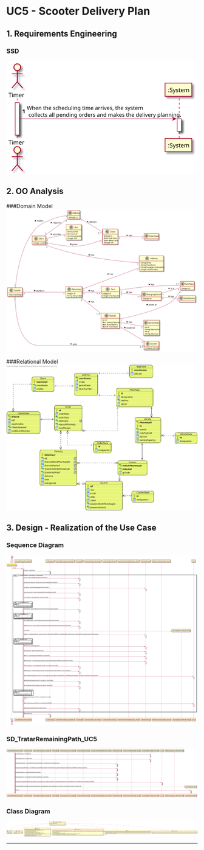 # UC5 - Scooter Delivery Plan

## 1. Requirements Engineering

### SSD
![SSD.svg](SSD.svg)

## 2. OO Analysis

###Domain Model
![MD.svg](MD.svg)

###Relational Model
![MR.svg](MR.svg)

## 3. Design - Realization of the Use Case

### Sequence Diagram

![SD.svg](SD.svg)

### SD_TratarRemainingPath_UC5

![SD_TratarRemainingPath_UC5.svg](SD_TratarRemainingPath_UC5.svg)


### Class Diagram

![CD.svg](CD.svg)

---